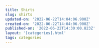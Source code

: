 ```yaml
---
title: Shirts
slug: shirts
updated-on: '2022-06-22T14:04:06.900Z'
created-on: '2022-06-22T14:04:06.900Z'
published-on: '2022-06-22T14:30:00.823Z'
layout: '[categories].html'
tags: categories
---
```



